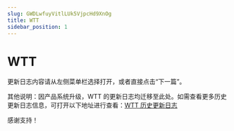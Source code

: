 ```yaml
---
slug: GWDLwfuyVitlLUk5VjpcHd9XnOg
title: WTT
sidebar_position: 1
---
```



# WTT


更新日志内容请从左侧菜单栏选择打开，或者直接点击“下一篇”。


其他说明：因产品系统升级，WTT 的更新日志均迁移至此处。如需查看更多历史更新日志信息，可打开以下地址进行查看：[WTT 历史更新日志](https://longbridge.larkenterprise.com/wiki/wikcnHuByHCItYZgL7XxU5qrDpv)


感谢支持！

